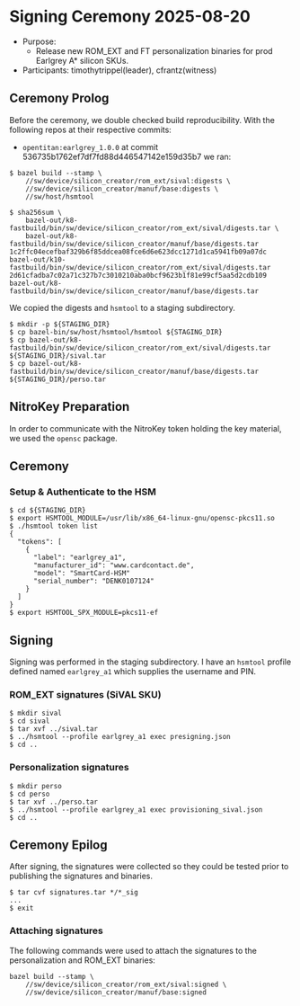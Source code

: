 # Signing Ceremony 2025-08-20

- Purpose:
  - Release new ROM\_EXT and FT personalization binaries for prod Earlgrey A* silicon SKUs.
- Participants: timothytrippel(leader), cfrantz(witness)

## Ceremony Prolog

Before the ceremony, we double checked build reproducibility.
With the following repos at their respective commits:
- `opentitan:earlgrey_1.0.0` at commit 536735b1762ef7df7fd88d446547142e159d35b7
we ran:

```
$ bazel build --stamp \
    //sw/device/silicon_creator/rom_ext/sival:digests \
    //sw/device/silicon_creator/manuf/base:digests \
    //sw/host/hsmtool

$ sha256sum \
    bazel-out/k8-fastbuild/bin/sw/device/silicon_creator/rom_ext/sival/digests.tar \
    bazel-out/k8-fastbuild/bin/sw/device/silicon_creator/manuf/base/digests.tar
1c2ffc04ecefbaf329b6f85ddcea08fce6d6e623dcc1271d1ca5941fb09a07dc bazel-out/k10-fastbuild/bin/sw/device/silicon_creator/rom_ext/sival/digests.tar
2d61cfadba7c02a71c327b7c3010210aba0bcf9623b1f81e99cf5aa5d2cdb109 bazel-out/k8-fastbuild/bin/sw/device/silicon_creator/manuf/base/digests.tar
```

We copied the digests and `hsmtool` to a staging subdirectory.
```
$ mkdir -p ${STAGING_DIR}
$ cp bazel-bin/sw/host/hsmtool/hsmtool ${STAGING_DIR}
$ cp bazel-out/k8-fastbuild/bin/sw/device/silicon_creator/rom_ext/sival/digests.tar ${STAGING_DIR}/sival.tar
$ cp bazel-out/k8-fastbuild/bin/sw/device/silicon_creator/manuf/base/digests.tar ${STAGING_DIR}/perso.tar
```

## NitroKey Preparation

In order to communicate with the NitroKey token holding the key material, we used the `opensc` package.

## Ceremony

### Setup & Authenticate to the HSM

```
$ cd ${STAGING_DIR}
$ export HSMTOOL_MODULE=/usr/lib/x86_64-linux-gnu/opensc-pkcs11.so
$ ./hsmtool token list
{
  "tokens": [
    {
      "label": "earlgrey_a1",
      "manufacturer_id": "www.cardcontact.de",
      "model": "SmartCard-HSM"
      "serial_number": "DENK0107124"
    }
  ]
}
$ export HSMTOOL_SPX_MODULE=pkcs11-ef
```

## Signing

Signing was performed in the staging subdirectory.
I have an `hsmtool` profile defined named `earlgrey_a1` which supplies the username and PIN.

### ROM\_EXT signatures (SiVAL SKU)

```
$ mkdir sival
$ cd sival
$ tar xvf ../sival.tar
$ ../hsmtool --profile earlgrey_a1 exec presigning.json
$ cd ..
```

### Personalization signatures

```
$ mkdir perso
$ cd perso
$ tar xvf ../perso.tar
$ ../hsmtool --profile earlgrey_a1 exec provisioning_sival.json
$ cd ..
```

## Ceremony Epilog

After signing, the signatures were collected so they could be tested prior to
publishing the signatures and binaries.

```
$ tar cvf signatures.tar */*_sig
...
$ exit
```

### Attaching signatures

The following commands were used to attach the signatures to the personalization and ROM\_EXT binaries:

```
bazel build --stamp \
    //sw/device/silicon_creator/rom_ext/sival:signed \
    //sw/device/silicon_creator/manuf/base:signed
```
